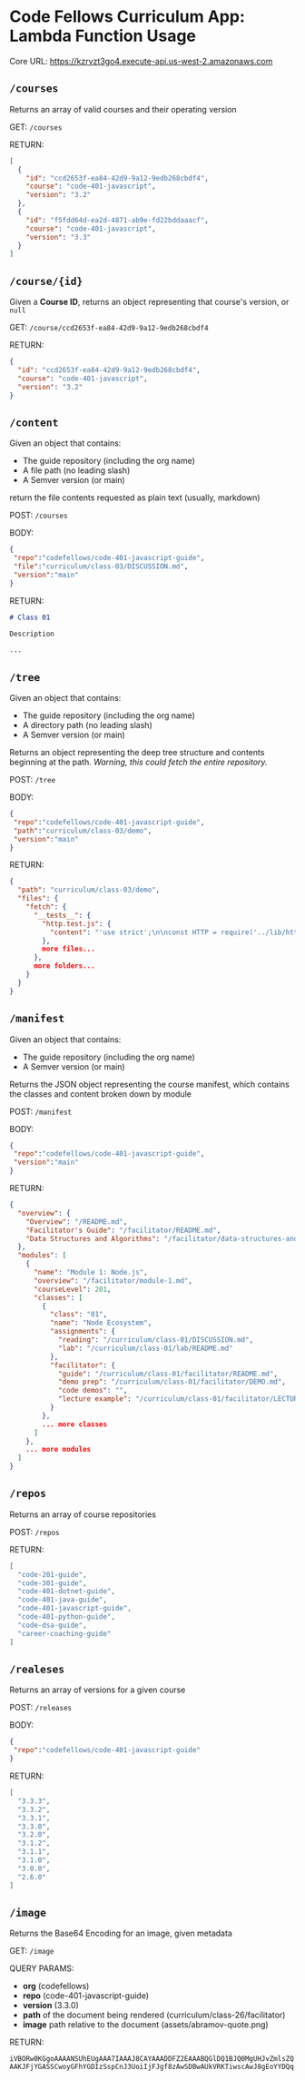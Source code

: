 # Code Fellows Curriculum App: Lambda Function Usage

Core URL: <https://kzrvzt3go4.execute-api.us-west-2.amazonaws.com>

## `/courses`

Returns an array of valid courses and their operating version

GET: `/courses`

RETURN:

```json
[
  {
    "id": "ccd2653f-ea84-42d9-9a12-9edb268cbdf4",
    "course": "code-401-javascript",
    "version": "3.2"
  },
  {
    "id": "f5fdd64d-ea2d-4871-ab9e-fd22bddaaacf",
    "course": "code-401-javascript",
    "version": "3.3"
  }
]
```

## `/course/{id}`

Given a **Course ID**, returns an object representing that course's version, or `null`

GET: `/course/ccd2653f-ea84-42d9-9a12-9edb268cbdf4`

RETURN:

```json
{
  "id": "ccd2653f-ea84-42d9-9a12-9edb268cbdf4",
  "course": "code-401-javascript",
  "version": "3.2"
}
```

## `/content`

Given an object that contains:

- The guide repository (including the org name)
- A file path (no leading slash)
- A Semver version (or main)

return the file contents requested as plain text (usually, markdown)

POST: `/courses`

BODY:

```json
{
 "repo":"codefellows/code-401-javascript-guide",
 "file":"curriculum/class-03/DISCUSSION.md",
 "version":"main"
}
```

RETURN:

```markdown
# Class 01

Description

...
```

## `/tree`

Given an object that contains:

- The guide repository (including the org name)
- A directory path (no leading slash)
- A Semver version (or main)

Returns an object representing the deep tree structure and contents beginning at the path. *Warning, this could fetch the entire repository.*

POST: `/tree`

BODY:

```json
{
 "repo":"codefellows/code-401-javascript-guide",
 "path":"curriculum/class-03/demo",
 "version":"main"
}
```

RETURN:

```json
{
  "path": "curriculum/class-03/demo",
  "files": {
    "fetch": {
      "__tests__": {
        "http.test.js": {
          "content": "'use strict';\n\nconst HTTP = require('../lib/http.js');\n\n// Spies!\n// Wouldn't it be great to know if something got called the right way?\n// Or the right number of times?\n// Or with the right arguments?\n\n// This \"spies\" on console.log() so that we can watch it being called by our\n// code and letting us make assertions on if it got called correctly\njest.spyOn(global.console, 'log');\n\ndescribe('HTTP Module', () => {\n\n  it('fetch() does nothing with invalid options', () => {\n    const http = new HTTP();\n    http.fetch();\n    expect(console.log).not.toHaveBeenCalled();\n  });\n\n  it('fetch() logs out options, when given', () => {\n    const http = new HTTP();\n    http.fetch({ url: 'foo' });\n    expect(console.log).toHaveBeenCalled();\n  });\n\n});"
        },
        more files...
      },
      more folders...
    }
  }
}
```

## `/manifest`

Given an object that contains:

- The guide repository (including the org name)
- A Semver version (or main)

Returns the JSON object representing the course manifest, which contains the classes and content broken down by module

POST: `/manifest`

BODY:

```json
{
 "repo":"codefellows/code-401-javascript-guide",
 "version":"main"
}
```

RETURN:

```json
{
  "overview": {
    "Overview": "/README.md",
    "Facilitator's Guide": "/facilitator/README.md",
    "Data Structures and Algorithms": "/facilitator/data-structures-and-algorithms.md"
  },
  "modules": [
    {
      "name": "Module 1: Node.js",
      "overview": "/facilitator/module-1.md",
      "courseLevel": 201,
      "classes": [
        {
          "class": "01",
          "name": "Node Ecosystem",
          "assignments": {
            "reading": "/curriculum/class-01/DISCUSSION.md",
            "lab": "/curriculum/class-01/lab/README.md"
          },
          "facilitator": {
            "guide": "/curriculum/class-01/facilitator/README.md",
            "demo prep": "/curriculum/class-01/facilitator/DEMO.md",
            "code demos": "",
            "lecture example": "/curriculum/class-01/facilitator/LECTURE-EXAMPLE.md"
          }
        },
        ... more classes
      ]
    },
    ... more modules
  ]
}
```

## `/repos`

Returns an array of course repositories

POST: `/repos`

RETURN:

```json
[
  "code-201-guide",
  "code-301-guide",
  "code-401-dotnet-guide",
  "code-401-java-guide",
  "code-401-javascript-guide",
  "code-401-python-guide",
  "code-dsa-guide",
  "career-coaching-guide"
]
```

## `/realeses`

Returns an array of versions for a given course

POST: `/releases`

BODY:

```json
{
 "repo":"codefellows/code-401-javascript-guide"
}
```

RETURN:

```json
[
  "3.3.3",
  "3.3.2",
  "3.3.1",
  "3.3.0",
  "3.2.0",
  "3.1.2",
  "3.1.1",
  "3.1.0",
  "3.0.0",
  "2.6.0"
]
```

## `/image`

Returns the Base64 Encoding for an image, given metadata

GET: `/image`

QUERY PARAMS:

- **org** (codefellows)
- **repo** (code-401-javascript-guide)
- **version** (3.3.0)
- **path** of the document being rendered (curriculum/class-26/facilitator)
- **image** path relative to the document (assets/abramov-quote.png)

RETURN:

`iVBORw0KGgoAAAANSUhEUgAAA7IAAAJ8CAYAAADDFZ2EAAABQGlDQ1BJQ0MgUHJvZmlsZQAAKJFjYGASSCwoyGFhYGDIzSspCnJ3UoiIjFJgf8zAwSDBwAUkVRKTiwscAwJ8gEoYYDQq`
